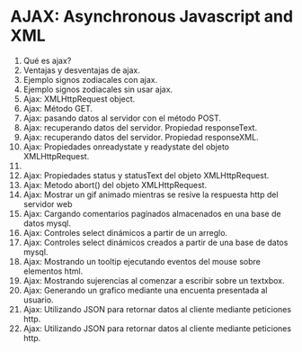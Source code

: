 # AJAX: Asynchronous Javascript and XML

1. Qué es ajax?
2. Ventajas y desventajas de ajax.
3. Ejemplo signos zodiacales con ajax.
4. Ejemplo signos zodiacales sin usar ajax.
5. Ajax: XMLHttpRequest object.
6. Ajax: Método GET.
7. Ajax: pasando datos al servidor con el método POST.
8. Ajax: recuperando datos del servidor. Propiedad responseText.
9. Ajax: recuperando datos del servidor. Propiedad responseXML.
10. Ajax: Propiedades onreadystate y readystate del objeto XMLHttpRequest.
11.
12. Ajax: Propiedades status y statusText del objeto XMLHttpRequest.
13. Ajax: Metodo abort() del objeto XMLHttpRequest.
14. Ajax: Mostrar un gif animado mientras se resive la respuesta http del servidor web
15. Ajax: Cargando comentarios pagínados almacenados en una base de datos mysql.
16. Ajax: Controles select dinámicos a partir de un arreglo.
16. Ajax: Controles select dinámicos creados a partir de una base de datos mysql.
17. Ajax: Mostrando un tooltip ejecutando eventos del mouse sobre elementos html.
18. Ajax: Mostrando sujerencias al comenzar a escribir sobre un textxbox.
19. Ajax: Generando un grafico mediante una encuenta presentada al usuario.
20. Ajax: Utilizando JSON para retornar datos al cliente mediante peticiones http.
21. Ajax: Utilizando JSON para retornar datos al cliente mediante peticiones http.